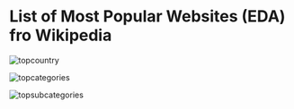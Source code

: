 # List of Most Popular Websites (EDA) fro Wikipedia 

![topcountry](https://user-images.githubusercontent.com/70634916/173611537-9a7a0c25-0f39-4f0f-8313-d34713ce8ab6.png)


![topcategories](https://user-images.githubusercontent.com/70634916/173611435-5c925d05-a183-4da8-89e4-56ff4b4dd462.png)


![topsubcategories](https://user-images.githubusercontent.com/70634916/173611609-67ca32c9-fee3-4989-ba84-3936ff8b1dab.png)
